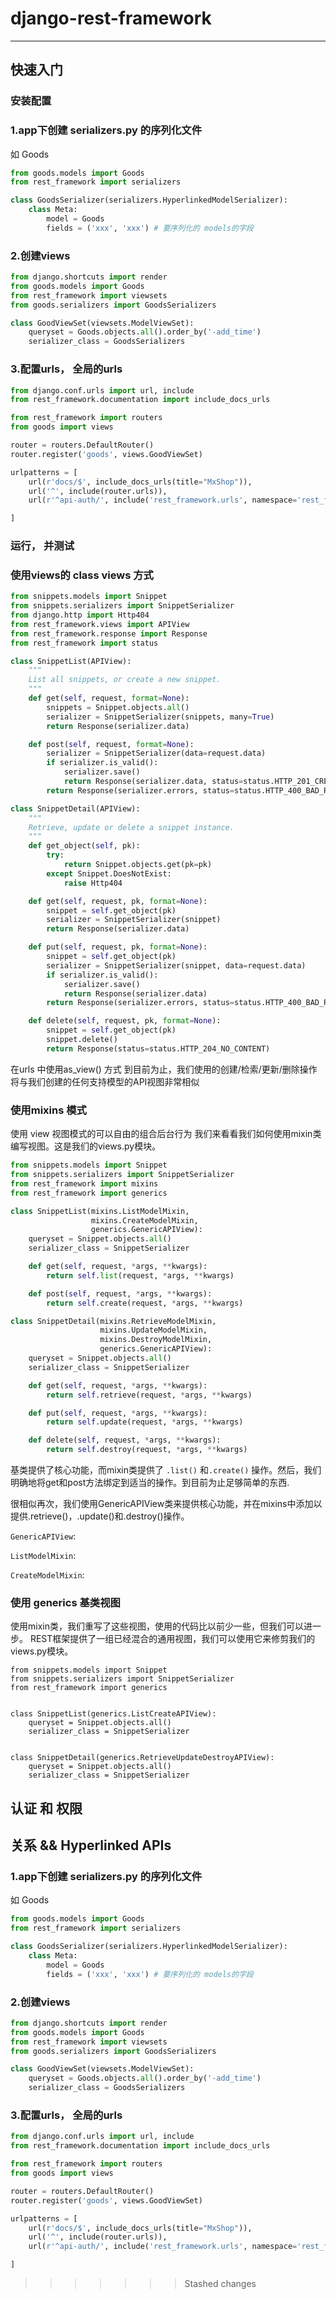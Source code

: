 # django-rest-framework
---


## 快速入门

### 安装配置


### 1.app下创建 serializers.py 的序列化文件
如
Goods
```py
from goods.models import Goods
from rest_framework import serializers

class GoodsSerializer(serializers.HyperlinkedModelSerializer):
    class Meta:
        model = Goods
        fields = ('xxx', 'xxx') # 要序列化的 models的字段
```

### 2.创建views
```py
from django.shortcuts import render
from goods.models import Goods
from rest_framework import viewsets
from goods.serializers import GoodsSerializers

class GoodViewSet(viewsets.ModelViewSet):
    queryset = Goods.objects.all().order_by('-add_time')
    serializer_class = GoodsSerializers


```

### 3.配置urls， 全局的urls
```py
from django.conf.urls import url, include
from rest_framework.documentation import include_docs_urls

from rest_framework import routers
from goods import views

router = routers.DefaultRouter()
router.register('goods', views.GoodViewSet)

urlpatterns = [
    url(r'docs/$', include_docs_urls(title="MxShop")),
    url('^', include(router.urls)),
    url(r'^api-auth/', include('rest_framework.urls', namespace='rest_framework')),

]

```

### 运行， 并测试



### 使用views的 class views 方式
```py
from snippets.models import Snippet
from snippets.serializers import SnippetSerializer
from django.http import Http404
from rest_framework.views import APIView
from rest_framework.response import Response
from rest_framework import status

class SnippetList(APIView):
    """
    List all snippets, or create a new snippet.
    """
    def get(self, request, format=None):
        snippets = Snippet.objects.all()
        serializer = SnippetSerializer(snippets, many=True)
        return Response(serializer.data)

    def post(self, request, format=None):
        serializer = SnippetSerializer(data=request.data)
        if serializer.is_valid():
            serializer.save()
            return Response(serializer.data, status=status.HTTP_201_CREATED)
        return Response(serializer.errors, status=status.HTTP_400_BAD_REQUEST)

class SnippetDetail(APIView):
    """
    Retrieve, update or delete a snippet instance.
    """
    def get_object(self, pk):
        try:
            return Snippet.objects.get(pk=pk)
        except Snippet.DoesNotExist:
            raise Http404

    def get(self, request, pk, format=None):
        snippet = self.get_object(pk)
        serializer = SnippetSerializer(snippet)
        return Response(serializer.data)

    def put(self, request, pk, format=None):
        snippet = self.get_object(pk)
        serializer = SnippetSerializer(snippet, data=request.data)
        if serializer.is_valid():
            serializer.save()
            return Response(serializer.data)
        return Response(serializer.errors, status=status.HTTP_400_BAD_REQUEST)

    def delete(self, request, pk, format=None):
        snippet = self.get_object(pk)
        snippet.delete()
        return Response(status=status.HTTP_204_NO_CONTENT)


```

在urls 中使用as_view() 方式
到目前为止，我们使用的创建/检索/更新/删除操作将与我们创建的任何支持模型的API视图非常相似

###  使用mixins 模式
使用 view 视图模式的可以自由的组合后台行为
我们来看看我们如何使用mixin类编写视图。这是我们的views.py模块。
```py
from snippets.models import Snippet
from snippets.serializers import SnippetSerializer
from rest_framework import mixins
from rest_framework import generics

class SnippetList(mixins.ListModelMixin,
                  mixins.CreateModelMixin,
                  generics.GenericAPIView):
    queryset = Snippet.objects.all()
    serializer_class = SnippetSerializer

    def get(self, request, *args, **kwargs):
        return self.list(request, *args, **kwargs)

    def post(self, request, *args, **kwargs):
        return self.create(request, *args, **kwargs)

class SnippetDetail(mixins.RetrieveModelMixin,
                    mixins.UpdateModelMixin,
                    mixins.DestroyModelMixin,
                    generics.GenericAPIView):
    queryset = Snippet.objects.all()
    serializer_class = SnippetSerializer

    def get(self, request, *args, **kwargs):
        return self.retrieve(request, *args, **kwargs)

    def put(self, request, *args, **kwargs):
        return self.update(request, *args, **kwargs)

    def delete(self, request, *args, **kwargs):
        return self.destroy(request, *args, **kwargs)

```

基类提供了核心功能，而mixin类提供了 `.list()` 和`.create()` 操作。然后，我们明确地将get和post方法绑定到适当的操作。到目前为止足够简单的东西.

很相似再次，我们使用GenericAPIView类来提供核心功能，并在mixins中添加以提供.retrieve()，.update()和.destroy()操作。

`GenericAPIView`:

`ListModelMixin`:

`CreateModelMixin`:


### 使用 generics 基类视图
使用mixin类，我们重写了这些视图，使用的代码比以前少一些，但我们可以进一步。 REST框架提供了一组已经混合的通用视图，我们可以使用它来修剪我们的views.py模块。

```
from snippets.models import Snippet
from snippets.serializers import SnippetSerializer
from rest_framework import generics


class SnippetList(generics.ListCreateAPIView):
    queryset = Snippet.objects.all()
    serializer_class = SnippetSerializer


class SnippetDetail(generics.RetrieveUpdateDestroyAPIView):
    queryset = Snippet.objects.all()
    serializer_class = SnippetSerializer
```


## 认证 和 权限




## 关系 && Hyperlinked APIs

















### 1.app下创建 serializers.py 的序列化文件
如
Goods
```py
from goods.models import Goods
from rest_framework import serializers

class GoodsSerializer(serializers.HyperlinkedModelSerializer):
    class Meta:
        model = Goods
        fields = ('xxx', 'xxx') # 要序列化的 models的字段
```

### 2.创建views
```py
from django.shortcuts import render
from goods.models import Goods
from rest_framework import viewsets
from goods.serializers import GoodsSerializers

class GoodViewSet(viewsets.ModelViewSet):
    queryset = Goods.objects.all().order_by('-add_time')
    serializer_class = GoodsSerializers


```

### 3.配置urls， 全局的urls
```py
from django.conf.urls import url, include
from rest_framework.documentation import include_docs_urls

from rest_framework import routers
from goods import views

router = routers.DefaultRouter()
router.register('goods', views.GoodViewSet)

urlpatterns = [
    url(r'docs/$', include_docs_urls(title="MxShop")),
    url('^', include(router.urls)),
    url(r'^api-auth/', include('rest_framework.urls', namespace='rest_framework')),

]

```
>>>>>>> Stashed changes
